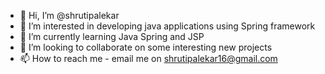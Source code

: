 - 👋 Hi, I’m @shrutipalekar
- 👀 I’m interested in developing java applications using Spring framework
- 🌱 I’m currently learning Java Spring and JSP
- 💞️ I’m looking to collaborate on some interesting new projects
- 📫 How to reach me - email me on shrutipalekar16@gmail.com

<!---
shrutipalekar/shrutipalekar is a ✨ special ✨ repository because its `README.md` (this file) appears on your GitHub profile.
You can click the Preview link to take a look at your changes.
--->
